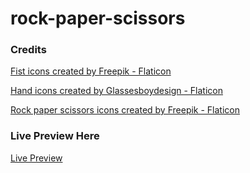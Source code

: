 # rock-paper-scissors
### Credits

<a href="https://www.flaticon.com/free-icons/fist" title="fist icons">Fist icons created by Freepik - Flaticon</a>

<a href="https://www.flaticon.com/free-icons/hand" title="hand icons">Hand icons created by Glassesboydesign - Flaticon</a>

<a href="https://www.flaticon.com/free-icons/rock-paper-scissors" title="rock paper scissors icons">Rock paper scissors icons created by Freepik - Flaticon</a>

### Live Preview Here

<a href="https://rockpaperscissors-createdbymay.netlify.app/">Live Preview</a>
